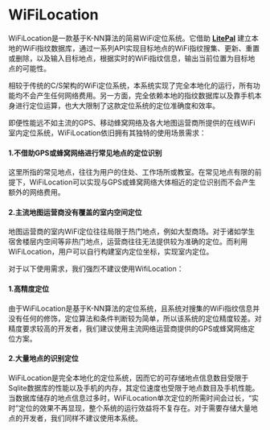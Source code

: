 # WiFiLocation
WiFiLocation是一款基于K-NN算法的简易WiFi定位系统。它借助 **[LitePal](https://github.com/LitePalFramework/LitePal)** 建立本地的WiFi指纹数据库，通过一系列API实现目标地点的WiFi指纹搜集、更新、重置或删除，以及输入目标地点，根据实时的WiFi指纹信息，输出当前位置为目标地点的可能性。

相较于传统的C/S架构的WiFi定位系统，本系统实现了完全本地化的运行，所有功能均不会产生任何网络费用。另一方面，完全依赖本地的指纹数据库以及靠手机本身进行定位运算，也大大限制了这款定位系统的定位准确度和效率。

即便性能远不如主流的GPS、移动蜂窝网络及各大地图运营商所提供的在线WiFi室内定位系统，WiFiLocation依旧拥有其独特的使用场景需求：
#### 1.不借助GPS或蜂窝网络进行常见地点的定位识别

这里所指的常见地点，往往为用户的住处、工作场所或教室。在常见地点有限的前提下，WiFiLocation可以实现与GPS或蜂窝网络大体相近的定位识别而不会产生额外的网络费用。
#### 2.主流地图运营商没有覆盖的室内空间定位

地图运营商的室内WiFi定位往往局限于热门地点，例如大型商场。对于诸如学生宿舍楼层内空间等非热门地点，运营商往往无法提供较为准确的定位。而利用WiFiLocation，用户可以自行构建室内定位坐标，实现室内定位。

对于以下使用需求，我们强烈不建议使用WifiLocation：
#### 1.高精度定位

由于WiFiLocation是基于K-NN算法的定位系统，且系统对搜集的WiFi指纹信息并没有任何的修饰，定位算法和条件判断较为简单，所以该系统的定位精度较差。对精度要求较高的开发者，我们建议使用主流网络运营商提供的GPS或蜂窝网络定位方案。

#### 2.大量地点的识别定位

WiFiLocation是完全本地化的定位系统，因而它的可存储地点信息数目受限于Sqlite数据库的性能以及手机的内存，其定位速度也受限于地点数目及手机性能。当数据库储存的地点信息过多时，WiFiLocation单次定位的所需时间会过长，“实时”定位的效果不再显现，整个系统的运行效益将不复存在。对于需要存储大量地点的开发者，我们同样不建议使用本系统。
